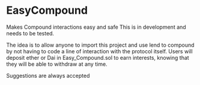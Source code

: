# EasyCompound
Makes Compound interactions easy and safe
This is in development and needs to be tested.


The idea is to allow anyone to import this project and use lend to compound by not having to code a line of interaction with the protocol itself.
Users will deposit ether or Dai in Easy_Compound.sol to earn interests, knowing that they will be able to withdraw at any time.



Suggestions are always accepted
